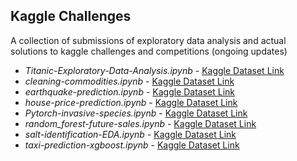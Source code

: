 ## Kaggle Challenges
A collection of submissions of exploratory data analysis and actual solutions to kaggle challenges and competitions (ongoing updates)

* *Titanic-Exploratory-Data-Analysis.ipynb* - [Kaggle Dataset Link](https://www.kaggle.com/c/titanic)
* *cleaning-commodities.ipynb* - [Kaggle Dataset Link](https://www.kaggle.com/unitednations/international-energy-statistics)
* *earthquake-prediction.ipynb* - [Kaggle Dataset Link](https://www.kaggle.com/c/LANL-Earthquake-Prediction)
* *house-price-prediction.ipynb* - [Kaggle Dataset Link](https://www.kaggle.com/c/house-prices-advanced-regression-techniques)
* *Pytorch-invasive-species.ipynb* - [Kaggle Dataset Link](https://www.kaggle.com/c/invasive-species-monitoring)
* *random_forest-future-sales.ipynb* - [Kaggle Dataset Link](https://www.kaggle.com/c/competitive-data-science-predict-future-sales)
* *salt-identification-EDA.ipynb* - [Kaggle Dataset Link](https://www.kaggle.com/c/competitive-data-science-predict-future-sales)
* *taxi-prediction-xgboost.ipynb* - [Kaggle Dataset Link](https://www.kaggle.com/c/nyc-taxi-trip-duration)
